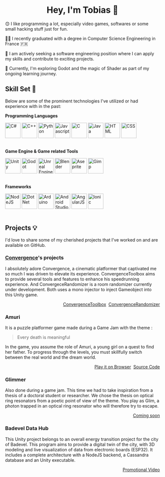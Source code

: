 <h1 align="center">Hey, I'm Tobias 👋</h1>

😊 I like programming a lot, especially video games, softwares or some small hacking stuff just for fun.

👨‍🎓 I recently graduated with a degree in Computer Science Engineering in France 🇫🇷

🚀 I am actively seeking a software engineering position where I can apply my skills and contribute to exciting projects.

🌱 Currently, I'm exploring Godot and the magic of Shader as part of my ongoing learning journey.


<!--
**SkyMound/SkyMound** is a ✨ _special_ ✨ repository because its `README.md` (this file) appears on your GitHub profile.

Here are some ideas to get you started:

- 🔭 I’m currently working on ...
- 🌱 I’m currently learning ...
- 👯 I’m looking to collaborate on ...
- 🤔 I’m looking for help with ...
- 💬 Ask me about ...
- 📫 How to reach me: ...
- 😄 Pronouns: ...
- ⚡ Fun fact: ...
-->

## Skill Set 💪

Below are some of the prominent technologies I've utilized or had experience with in the past:

**Programming Languages**

<div>
 <img title="C#" src="https://cdn.jsdelivr.net/gh/devicons/devicon/icons/csharp/csharp-original.svg" width="50px"/>
 <img title="C++" src="https://cdn.jsdelivr.net/gh/devicons/devicon/icons/cplusplus/cplusplus-original.svg" width="50px"/>
 <img title="Python" src="https://cdn.jsdelivr.net/gh/devicons/devicon/icons/python/python-original.svg" width="50px"/>
 <img title="Javascript" src="https://cdn.jsdelivr.net/gh/devicons/devicon/icons/javascript/javascript-original.svg" width="50px"/>
 <img title="C" src="https://cdn.jsdelivr.net/gh/devicons/devicon/icons/c/c-original.svg" width="50px"/>
 <img title="Java" src="https://cdn.jsdelivr.net/gh/devicons/devicon/icons/java/java-original.svg" width="50px"/>
 <img title="HTML" src="https://cdn.jsdelivr.net/gh/devicons/devicon/icons/html5/html5-original.svg" width="50px"/>
 <img title="CSS" src="https://cdn.jsdelivr.net/gh/devicons/devicon/icons/css3/css3-original.svg" width="50px" />
</div>
&nbsp

**Game Engine & Game related Tools**
<div>
 <img src="https://cdn.jsdelivr.net/gh/devicons/devicon/icons/unity/unity-original.svg" width="50px" title="Unity"/>
 <img src="https://cdn.jsdelivr.net/gh/devicons/devicon/icons/godot/godot-original.svg" width="50px" title="Godot"/>
 <img src="https://cdn.jsdelivr.net/gh/devicons/devicon/icons/unrealengine/unrealengine-original.svg" width="50px" title="Unreal Engine"/>
 <img src="https://cdn.jsdelivr.net/gh/devicons/devicon/icons/blender/blender-original.svg" width="50px" title="Blender"/>
 <img alt="Aseprite" title="Aseprite" width="50px" src="https://raw.githubusercontent.com/aseprite/aseprite/main/data/icons/ase64.png">
 <img alt="Gimp" title="Gimp" width="50px" src="https://cdn.jsdelivr.net/gh/devicons/devicon/icons/gimp/gimp-original.svg" />
</div>
&nbsp

**Frameworks**

<div>
 <img src="https://cdn.jsdelivr.net/gh/devicons/devicon/icons/nodejs/nodejs-original.svg" width="50px" title="NodeJS"/>
 <img src="https://cdn.jsdelivr.net/gh/devicons/devicon/icons/dotnetcore/dotnetcore-original.svg" width="50px" title="DotNet"/>
 <img src="https://cdn.jsdelivr.net/gh/devicons/devicon/icons/arduino/arduino-original.svg" width="50px" title="Arduino"/>
 <img src="https://cdn.jsdelivr.net/gh/devicons/devicon/icons/androidstudio/androidstudio-original.svg" width="50px" title="Android Studio"/>
 <img src="https://cdn.jsdelivr.net/gh/devicons/devicon/icons/angularjs/angularjs-original.svg" width="50px" title="AngularJS"/>
 <img src="https://cdn.jsdelivr.net/gh/devicons/devicon/icons/ionic/ionic-original.svg" width="50px" title="Ionic"/>
</div>
&nbsp

## Projects 💡

I'd love to share some of my cherished projects that I've worked on and are available on GitHub.

### <a href="https://convrgencegame.com">Convergence</a>'s projects

I absolutely adore Convergence, a cinematic platformer that captivated me so much I was driven to elevate its experience. ConvergenceToolbox aims to provide several tools and features to enhance his speedrunning experience. And ConvergeceRandomizer is a room randomizer currently under development. Both uses a mono injector to inject Gameobject into this Unity game.

<p align="right">
 <a href="https://github.com/SkyMound/ConvergenceToolbox">ConvergenceToolbox</a>&nbsp;
 <a href="https://github.com/SkyMound/ConvergenceRandomizer">ConvergenceRandomizer</a>
</p>

### Amuri 

It is a puzzle platformer game made during a Game Jam with the theme :
>Every death is meaningful

In the game, you assume the role of Amuri, a young girl on a quest to find her father. To progress through the levels, you must skillfully switch between the real world and the dream world.

<p align="right">
 <a href="https://skymound.github.io/Amuri/">Play it on Browser</a>&nbsp;
 <a href="https://github.com/SkyMound/Amuri">Source Code</a>
</p>

### Glimmer

Also done during a game jam. This time we had to take inspiration from a thesis of a doctoral student or researcher. We chose the thesis on optical ring resonators from a poetic point of view of the theme. You play as Glim, a photon trapped in an optical ring resonator who will therefore try to escape.

<p align="right">
 <a href="https://github.com/SkyMound/PhotonJam">Coming soon</a>
</p>

### Badevel Data Hub

This Unity project belongs to an overall energy transition project for the city of Badevel. This program aims to provide a digital twin of the city, with 3D modeling and live visualization of data
from electronic boards (ESP32). It includes a complete architecture with a NodeJS backend, a Cassandra database and an Unity executable.

<p align="right">
 <a href="https://www.youtube.com/watch?v=IFl28Va2NRs">Promotional Video</a>
</p>
